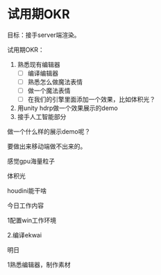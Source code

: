 # 试用期OKR

目标：接手server端渲染。

试用期OKR：

1. 熟悉现有编辑器
   - [ ] 编译编辑器
   - [ ] 熟悉怎么做魔法表情
   - [ ] 做一个魔法表情
   - [ ] 在我们的引擎里面添加一个效果，比如体积光？
2. 用unity hdrp做一个效果展示的demo
3. 接手人工智能部分





做一个什么样的展示demo呢？

要做出来移动端做不出来的。

感觉gpu海量粒子

体积光



houdini能干啥

今日工作内容

1配置win工作环境

2.编译ekwai

明日

1熟悉编辑器，制作素材